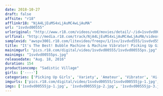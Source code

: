 ```yaml
---
date: 2018-10-27
draft: false
affsite: "r18"
afflinkr18: "NjA4LjEuMS4xLjAuMC4wLjAuMA"
url: "1svdvd00555"
urloriginal: "http://www.r18.com/videos/vod/movies/detail/-/id=1svdvd00555"
urlfinal: "http://media.r18.com/track/NjA4LjEuMS4xLjAuMC4wLjAuMA/videos/vod/movies/detail/-/id=1svdvd00555"
samplevid: "awspv3001.r18.com/litevideo/freepv/1/1sv/1svdvd555/1svdvd555_dmb_w.mp4"
title: "It's The Best! Bubble Machine & Machine Vibrator! Picking Up Girls At A Party With A Bubble Machine - These Hot Amateur Girls Can't Resist Their First Orgasmic Vibrator Experience!"
mainimgurl: "pics.r18.com/digital/video/1svdvd00555/1svdvd00555ps.jpg"
mainimgs: "1svdvd00555ps.jpg"
releasedate: "Aug. 18, 2016"
duration: 154
productioncomp: "Sadistic Village"
girls: ['----']
categories: ['Picking Up Girls', 'Variety', 'Amateur', 'Vibrator', 'Hi-Def']
imgurls: ['pics.r18.com/digital/video/1svdvd00555/1svdvd00555jp-1.jpg', 'pics.r18.com/digital/video/1svdvd00555/1svdvd00555jp-2.jpg', 'pics.r18.com/digital/video/1svdvd00555/1svdvd00555jp-3.jpg', 'pics.r18.com/digital/video/1svdvd00555/1svdvd00555jp-4.jpg', 'pics.r18.com/digital/video/1svdvd00555/1svdvd00555jp-5.jpg', 'pics.r18.com/digital/video/1svdvd00555/1svdvd00555jp-6.jpg', 'pics.r18.com/digital/video/1svdvd00555/1svdvd00555jp-7.jpg', 'pics.r18.com/digital/video/1svdvd00555/1svdvd00555jp-8.jpg', 'pics.r18.com/digital/video/1svdvd00555/1svdvd00555jp-9.jpg', 'pics.r18.com/digital/video/1svdvd00555/1svdvd00555jp-10.jpg', 'pics.r18.com/digital/video/1svdvd00555/1svdvd00555jp-11.jpg', 'pics.r18.com/digital/video/1svdvd00555/1svdvd00555jp-12.jpg', 'pics.r18.com/digital/video/1svdvd00555/1svdvd00555jp-13.jpg', 'pics.r18.com/digital/video/1svdvd00555/1svdvd00555jp-14.jpg', 'pics.r18.com/digital/video/1svdvd00555/1svdvd00555jp-15.jpg', 'pics.r18.com/digital/video/1svdvd00555/1svdvd00555jp-16.jpg', 'pics.r18.com/digital/video/1svdvd00555/1svdvd00555jp-17.jpg', 'pics.r18.com/digital/video/1svdvd00555/1svdvd00555jp-18.jpg', 'pics.r18.com/digital/video/1svdvd00555/1svdvd00555jp-19.jpg', 'pics.r18.com/digital/video/1svdvd00555/1svdvd00555jp-20.jpg']
imgs: ['1svdvd00555jp-1.jpg', '1svdvd00555jp-2.jpg', '1svdvd00555jp-3.jpg', '1svdvd00555jp-4.jpg', '1svdvd00555jp-5.jpg', '1svdvd00555jp-6.jpg', '1svdvd00555jp-7.jpg', '1svdvd00555jp-8.jpg', '1svdvd00555jp-9.jpg', '1svdvd00555jp-10.jpg', '1svdvd00555jp-11.jpg', '1svdvd00555jp-12.jpg', '1svdvd00555jp-13.jpg', '1svdvd00555jp-14.jpg', '1svdvd00555jp-15.jpg', '1svdvd00555jp-16.jpg', '1svdvd00555jp-17.jpg', '1svdvd00555jp-18.jpg', '1svdvd00555jp-19.jpg', '1svdvd00555jp-20.jpg']
---
```

